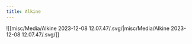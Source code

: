 ```yaml
---
title: Alkine
---
```


![[misc/Media/Alkine 2023-12-08 12.07.47/\.svg/|misc/Media/Alkine 2023-12-08 12.07.47/\.svg/]]

